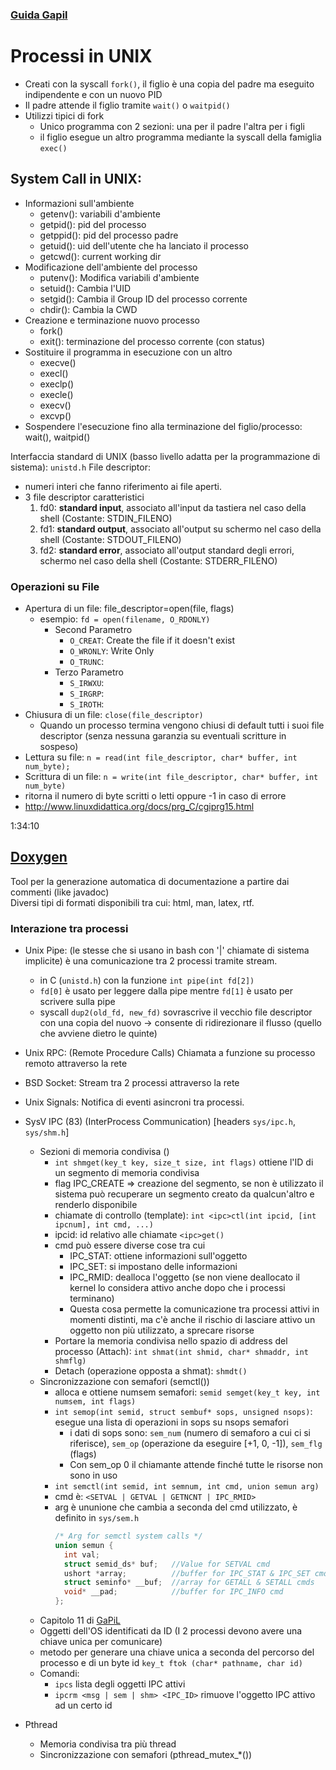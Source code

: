 ### [Guida Gapil](https://gapil.gnulinux.it/download/)


# Processi in UNIX
- Creati con la syscall `fork()`, il figlio è una copia del padre ma eseguito indipendente e con un nuovo PID
- Il padre attende il figlio tramite `wait()` o `waitpid()`
- Utilizzi tipici di fork
  - Unico programma con 2 sezioni: una per il padre l'altra per i figli
  - il figlio esegue un altro programma mediante la syscall della famiglia `exec()`

## System Call in UNIX:
- Informazioni sull'ambiente
  - getenv(): variabili d'ambiente
  - getpid(): pid del processo
  - getppid(): pid del processo padre
  - getuid(): uid dell'utente che ha lanciato il processo
  - getcwd(): current working dir
- Modificazione dell'ambiente del processo
  - putenv(): Modifica variabili d'ambiente
  - setuid(): Cambia l'UID 
  - setgid(): Cambia il Group ID del processo corrente
  - chdir(): Cambia la CWD
- Creazione e terminazione nuovo processo
  - fork()
  - exit(): terminazione del processo corrente (con status)
- Sostituire il programma in esecuzione con un altro
  - execve()
  - execl()
  - execlp()
  - execle()
  - execv()
  - excvp()
- Sospendere l'esecuzione fino alla terminazione del figlio/processo: wait(), waitpid()

Interfaccia standard di UNIX (basso livello adatta per la programmazione di sistema): `unistd.h`
File descriptor: 
- numeri interi che fanno riferimento ai file aperti.
- 3 file descriptor caratteristici
  1. fd0: **standard input**, associato all'input da tastiera nel caso della shell (Costante: STDIN_FILENO)
  2. fd1: **standard output**, associato all'output su schermo nel caso della shell (Costante: STDOUT_FILENO)
  3. fd2: **standard error**, associato all'output standard degli errori, schermo nel caso della shell (Costante: STDERR_FILENO)

### Operazioni su File
- Apertura di un file: file_descriptor=open(file, flags)
  - esempio: `fd = open(filename, O_RDONLY)`
    - Second Parametro
      - `O_CREAT`: Create the file if it doesn't exist
      - `O_WRONLY`: Write Only
      - `O_TRUNC`:
    - Terzo Parametro
      - `S_IRWXU`: 
      - `S_IRGRP`: 
      - `S_IROTH`: 
- Chiusura di un file: `close(file_descriptor)`
  - Quando un processo termina vengono chiusi di default tutti i suoi file descriptor (senza nessuna garanzia su eventuali scritture in sospeso)
- Lettura su file: `n = read(int file_descriptor, char* buffer, int num_byte);`
- Scrittura di un file: `n = write(int file_descriptor, char* buffer, int num_byte)`
- ritorna il numero di byte scritti o letti oppure -1 in caso di errore
- http://www.linuxdidattica.org/docs/prg_C/cgiprg15.html

1:34:10

## [Doxygen](www.doxygen.org)
Tool per la generazione automatica di documentazione a partire dai commenti (like javadoc)<br>
Diversi tipi di formati disponibili tra cui: html, man, latex, rtf.

### Interazione tra processi
- Unix Pipe: (le stesse che si usano in bash con '|' chiamate di sistema implicite) è una comunicazione tra 2 processi tramite stream.
  - in C (`unistd.h`) con la funzione `int pipe(int fd[2])`
  - `fd[0]` è usato per leggere dalla pipe mentre `fd[1]` è usato per scrivere sulla pipe
  - syscall `dup2(old_fd, new_fd)` sovrascrive il vecchio file descriptor con una copia del nuovo -> consente di ridirezionare il flusso (quello che avviene dietro le quinte)
- Unix RPC: (Remote Procedure Calls) Chiamata a funzione su processo remoto attraverso la rete
- BSD Socket: Stream tra 2 processi attraverso la rete
- Unix Signals: Notifica di eventi asincroni tra processi.
- SysV IPC (83) (InterProcess Communication) [headers `sys/ipc.h`, `sys/shm.h`]
  - Sezioni di memoria condivisa ()
    - `int shmget(key_t key, size_t size, int flags)` ottiene l'ID di un segmento di memoria condivisa
    - flag IPC_CREATE => creazione del segmento,  se non è utilizzato il sistema può recuperare un segmento creato da qualcun'altro e renderlo disponibile
    - chiamate di controllo (template): `int <ipc>ctl(int ipcid, [int ipcnum], int cmd, ...)`
    - ipcid: id relativo alle chiamate `<ipc>get()`
    - cmd può essere diverse cose tra cui
      - IPC_STAT: ottiene informazioni sull'oggetto
      - IPC_SET: si impostano delle informazioni
      - IPC_RMID: dealloca l'oggetto (se non viene deallocato il kernel lo considera attivo anche dopo che i processi terminano)
      - Questa cosa permette la comunicazione tra processi attivi in momenti distinti, ma c'è anche il rischio di lasciare attivo un oggetto non più utilizzato, a sprecare risorse
    - Portare la memoria condivisa nello spazio di address del processo (Attach): `int shmat(int shmid, char* shmaddr, int shmflg)`
    - Detach (operazione opposta a shmat): `shmdt()`
  - Sincronizzazione con semafori (semctl())
    - alloca e ottiene numsem semafori: `semid semget(key_t key, int numsem, int flags)`
    - `int semop(int semid, struct sembuf* sops, unsigned nsops)`: esegue una lista di operazioni in sops su nsops semafori
      - i dati di sops sono: `sem_num` (numero di semaforo a cui ci si riferisce), `sem_op` (operazione da eseguire [+1, 0, -1]), `sem_flg` (flags)
      - Con sem_op 0 il chiamante attende finché tutte le risorse non sono in uso
    - `int semctl(int semid, int semnum, int cmd, union semun arg)`
    - cmd è: `<SETVAL | GETVAL | GETNCNT | IPC_RMID>`
    - arg è ununione che cambia a seconda del cmd utilizzato, è definito in `sys/sem.h`
      ```c
      /* Arg for semctl system calls */
      union semun {
        int val;
        struct semid_ds* buf;   //Value for SETVAL cmd
        ushort *array;          //buffer for IPC_STAT & IPC_SET cmds
        struct seminfo* __buf;  //array for GETALL & SETALL cmds
        void* __pad;            //buffer for IPC_INFO cmd
      };
      ```
  - Capitolo 11 di [GaPiL](https://gapil.gnulinux.it/files/2011/12/gapil.pdf)
  - Oggetti dell'OS identificati da ID (I 2 processi devono avere una chiave unica per comunicare)
  - metodo per generare una chiave unica a seconda del percorso del processo e di un byte id `key_t ftok (char* pathname, char id)`
  - Comandi:
    - `ipcs` lista degli oggetti IPC attivi
    - `ipcrm <msg | sem | shm> <IPC_ID>` rimuove l'oggetto IPC attivo ad un certo id

- Pthread
  - Memoria condivisa tra più thread
  - Sincronizzazione con semafori (pthread_mutex_*())
